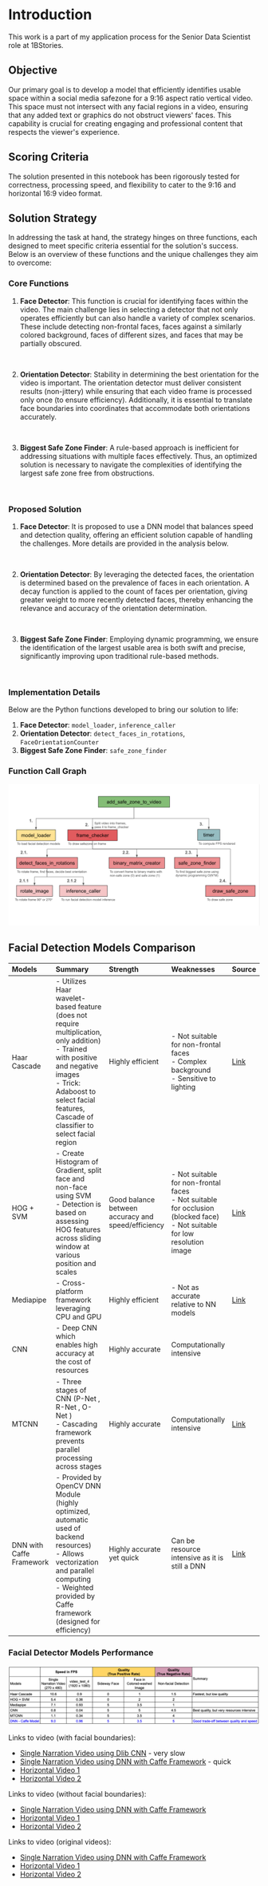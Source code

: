 # Introduction

This work is a part of my application process for the Senior Data Scientist role at 1BStories.

## Objective

Our primary goal is to develop a model that efficiently identifies usable space within a social media safezone for a 9:16 aspect ratio vertical video. This space must not intersect with any facial regions in a video, ensuring that any added text or graphics do not obstruct viewers' faces. This capability is crucial for creating engaging and professional content that respects the viewer's experience.

## Scoring Criteria

The solution presented in this notebook has been rigorously tested for correctness, processing speed, and flexibility to cater to the 9:16 and horizontal 16:9 video format.

## Solution Strategy

In addressing the task at hand, the strategy hinges on three functions, each designed to meet specific criteria essential for the solution's success. Below is an overview of these functions and the unique challenges they aim to overcome:

### Core Functions

1. **Face Detector**: This function is crucial for identifying faces within the video. The main challenge lies in selecting a detector that not only operates efficiently but can also handle a variety of complex scenarios. These include detecting non-frontal faces, faces against a similarly colored background, faces of different sizes, and faces that may be partially obscured.
<br>

2. **Orientation Detector**: Stability in determining the best orientation for the video is important. The orientation detector must deliver consistent results (non-jittery) while ensuring that each video frame is processed only once (to ensure efficiency). Additionally, it is essential to translate face boundaries into coordinates that accommodate both orientations accurately.
<br>

3. **Biggest Safe Zone Finder**: A rule-based approach is inefficient for addressing situations with multiple faces effectively. Thus, an optimized solution is necessary to navigate the complexities of identifying the largest safe zone free from obstructions.
<br>

### Proposed Solution

1. **Face Detector**: It is proposed to use a DNN model that balances speed and detection quality, offering an efficient solution capable of handling the challenges. More details are provided in the analysis below.
<br>

2. **Orientation Detector**: By leveraging the detected faces, the orientation is determined based on the prevalence of faces in each orientation. A decay function is applied to the count of faces per orientation, giving greater weight to more recently detected faces, thereby enhancing the relevance and accuracy of the orientation determination.
<br>

3. **Biggest Safe Zone Finder**: Employing dynamic programming, we ensure the identification of the largest usable area is both swift and precise, significantly improving upon traditional rule-based methods.
<br>

### Implementation Details

Below are the Python functions developed to bring our solution to life:

1. **Face Detector**: `model_loader`, `inference_caller`
2. **Orientation Detector**: `detect_faces_in_rotations`, `FaceOrientationCounter`
3. **Biggest Safe Zone Finder**: `safe_zone_finder`

### Function Call Graph
![Function Call Graph](markdown_assets/call_graph.png)

## Facial Detection Models Comparison
| Models       | Summary                                                                                                      | Strength                  | Weaknesses                                        | Source |
|:-------------|:-------------------------------------------------------------------------------------------------------------|:--------------------------|:--------------------------------------------------|:-------|
| Haar Cascade | - Utilizes Haar wavelet-based feature (does not require multiplication, only addition)<br>- Trained with positive and negative images<br>- Trick: Adaboost to select facial features, Cascade of classifier to select facial region | Highly efficient          | - Not suitable for non-frontal faces<br>- Complex background<br>- Sensitive to lighting | [Link](https://docs.opencv.org/3.4/db/d28/tutorial_cascade_classifier.html) |
| HOG + SVM    | - Create Histogram of Gradient, split face and non-face using SVM<br>- Detection is based on assessing HOG features across sliding window at various position and scales | Good balance between accuracy and speed/efficiency | - Not suitable for non-frontal faces<br>- Not suitable for occlusion (blocked face)<br>- Not suitable for low resolution image | [Link](https://github.com/mbrotos/Face-Detection-SVM-HOG) |
| Mediapipe    | - Cross-platform framework leveraging CPU and GPU                                                            | Highly efficient          | - Not as accurate relative to NN models                  | [Link](https://developers.google.com/mediapipe/) |
| CNN          | - Deep CNN which enables high accuracy at the cost of resources                                              | Highly accurate           | Computationally intensive                         |  |
| MTCNN        | - Three stages of CNN (P-Net <propose>, R-Net <refine>, O-Net <output>)<br>- Cascading framework prevents parallel processing across stages | Highly accurate           | Computationally intensive                         | [Link](https://github.com/ipazc/mtcnn?tab=readme-ov-file#zhang2016) |
| DNN with Caffe Framework        | - Provided by OpenCV DNN Module (highly optimized, automatic used of backend resources)<br>- Allows vectorization and parallel computing<br>- Weighted provided by Caffe framework (designed for efficiency) | Highly accurate yet quick | Can be resource intensive as it is still a DNN    | [Link](https://caffe.berkeleyvision.org/) |

### Facial Detector Models Performance
![Model Performance](markdown_assets/models_performance.png)

Links to video (with facial boundaries):
- [Single Narration Video using Dlib CNN](https://drive.google.com/file/d/1bnyWP-D5bfEgsiLaR8wo7nFFElpYyiO8/view?usp=sharing) - very slow
- [Single Narration Video using DNN with Caffe Framework](https://drive.google.com/file/d/1VCdK9ZDho680DSBTUawthWMN5ykrpJ9i/view?usp=sharing) - quick
- [Horizontal Video 1](https://drive.google.com/file/d/1qDaF3rSW7vFVYUdmidumnOCC8UDileea/view?usp=sharing)
- [Horizontal Video 2](https://drive.google.com/file/d/1sLsFpVaW7KG16qj4a9s5zwtwbYcwYHt5/view?usp=sharing)

Links to video (without facial boundaries):
- [Single Narration Video using DNN with Caffe Framework](https://drive.google.com/file/d/1no5twOpIAWgzEkQ_b1Srv1-DDz6weJ8V/view?usp=sharing)
- [Horizontal Video 1](https://drive.google.com/file/d/1p7bv7j1oj8cJTfE5spYBDUoNPysZmHSe/view?usp=sharing)
- [Horizontal Video 2](https://drive.google.com/file/d/1BG9dk8Dx7ej6Qpb5m9T4--uCvu3fhBRY/view?usp=sharing)

Links to video (original videos):
- [Single Narration Video using DNN with Caffe Framework](https://drive.google.com/file/d/1xr295GsVl4ScIMZvHgfn1PnCf9XpfPnj/view?usp=sharing)
- [Horizontal Video 1](https://drive.google.com/file/d/1Z1aic1b1Degghs7D1lFz2BPtn1OvP0rS/view?usp=sharing)
- [Horizontal Video 2](https://drive.google.com/file/d/1LhLHuvWEa2yV03RcyEzb4__WZnzQkvdY/view?usp=sharing)



